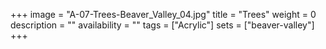 +++
image = "A-07-Trees-Beaver_Valley_04.jpg"
title = "Trees"
weight = 0
description = ""
availability = ""
tags = ["Acrylic"]
sets = ["beaver-valley"]
+++
